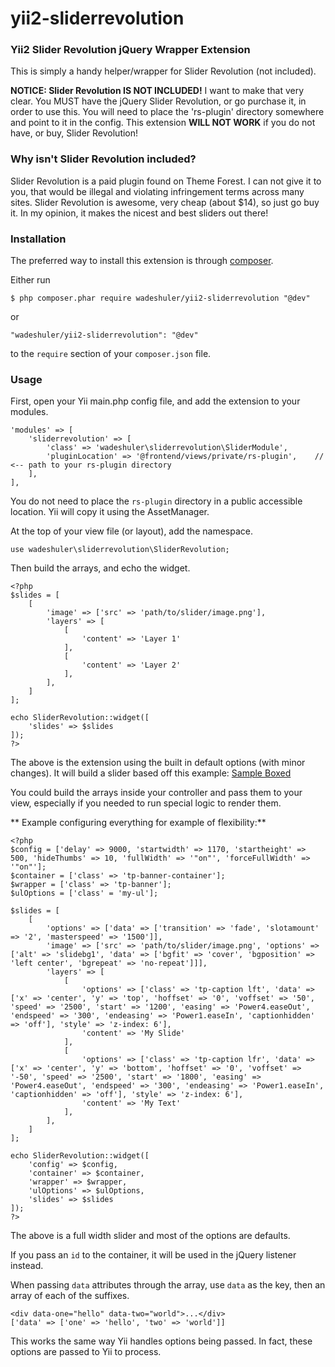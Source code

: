 # yii2-sliderrevolution

### Yii2 Slider Revolution jQuery Wrapper Extension

This is simply a handy helper/wrapper for Slider Revolution (not included).

**NOTICE: Slider Revolution IS NOT INCLUDED!** I want to make that very clear. You MUST have the jQuery Slider Revolution, or go purchase it, in order to use this. You will need to place the 'rs-plugin' directory somewhere and point to it in the config. This extension **WILL NOT WORK** if you do not have, or buy, Slider Revolution!

### Why isn't Slider Revolution included?
Slider Revolution is a paid plugin found on Theme Forest. I can not give it to you, that would be illegal and violating infringement terms across many sites. Slider Revolution is awesome, very cheap (about $14), so just go buy it. In my opinion, it makes the nicest and best sliders out there!

### Installation
The preferred way to install this extension is through [composer](http://getcomposer.org/download/).

Either run

    $ php composer.phar require wadeshuler/yii2-sliderrevolution "@dev"

or

    "wadeshuler/yii2-sliderrevolution": "@dev"

to the `require` section of your `composer.json` file.

### Usage

First, open your Yii main.php config file, and add the extension to your modules.

    'modules' => [
        'sliderrevolution' => [
            'class' => 'wadeshuler\sliderrevolution\SliderModule',
            'pluginLocation' => '@frontend/views/private/rs-plugin',    // <-- path to your rs-plugin directory
        ],
    ],

You do not need to place the `rs-plugin` directory in a public accessible location. Yii will copy it using the AssetManager.

At the top of your view file (or layout), add the namespace.

    use wadeshuler\sliderrevolution\SliderRevolution;

Then build the arrays, and echo the widget.

    <?php
    $slides = [
        [
            'image' => ['src' => 'path/to/slider/image.png'],
            'layers' => [
                [
                    'content' => 'Layer 1'
                ],
                [
                    'content' => 'Layer 2'
                ],
            ],
        ]
    ];

    echo SliderRevolution::widget([
        'slides' => $slides
    ]);
    ?>

The above is the extension using the built in default options (with minor changes). It will build a slider based off this example: [Sample Boxed](http://previous.themepunch.com/revolution4-jquery/liveguide/01.Sample-Boxed.html)

You could build the arrays inside your controller and pass them to your view, especially if you needed to run special logic to render them.

** Example configuring everything for example of flexibility:**

    <?php
    $config = ['delay' => 9000, 'startwidth' => 1170, 'startheight' => 500, 'hideThumbs' => 10, 'fullWidth' => '"on"', 'forceFullWidth' => '"on"'];
    $container = ['class' => 'tp-banner-container'];
    $wrapper = ['class' => 'tp-banner'];
    $ulOptions = ['class' = 'my-ul'];

    $slides = [
        [
            'options' => ['data' => ['transition' => 'fade', 'slotamount' => '2', 'masterspeed' => '1500']],
            'image' => ['src' => 'path/to/slider/image.png', 'options' => ['alt' => 'slidebg1', 'data' => ['bgfit' => 'cover', 'bgposition' => 'left center', 'bgrepeat' => 'no-repeat']]],
            'layers' => [
                [
                    'options' => ['class' => 'tp-caption lft', 'data' => ['x' => 'center', 'y' => 'top', 'hoffset' => '0', 'voffset' => '50', 'speed' => '2500', 'start' => '1200', 'easing' => 'Power4.easeOut', 'endspeed' => '300', 'endeasing' => 'Power1.easeIn', 'captionhidden' => 'off'], 'style' => 'z-index: 6'],
                    'content' => 'My Slide'
                ],
                [
                    'options' => ['class' => 'tp-caption lfr', 'data' => ['x' => 'center', 'y' => 'bottom', 'hoffset' => '0', 'voffset' => '-50', 'speed' => '2500', 'start' => '1800', 'easing' => 'Power4.easeOut', 'endspeed' => '300', 'endeasing' => 'Power1.easeIn', 'captionhidden' => 'off'], 'style' => 'z-index: 6'],
                    'content' => 'My Text'
                ],
            ],
        ]
    ];

    echo SliderRevolution::widget([
        'config' => $config,
        'container' => $container,
        'wrapper' => $wrapper,
        'ulOptions' => $ulOptions,
        'slides' => $slides
    ]);
    ?>

The above is a full width slider and most of the options are defaults.

If you pass an `id` to the container, it will be used in the jQuery listener instead.

When passing `data` attributes through the array, use `data` as the key, then an array of each of the suffixes.

    <div data-one="hello" data-two="world">...</div>
    ['data' => ['one' => 'hello', 'two' => 'world']]

This works the same way Yii handles options being passed. In fact, these options are passed to Yii to process.
